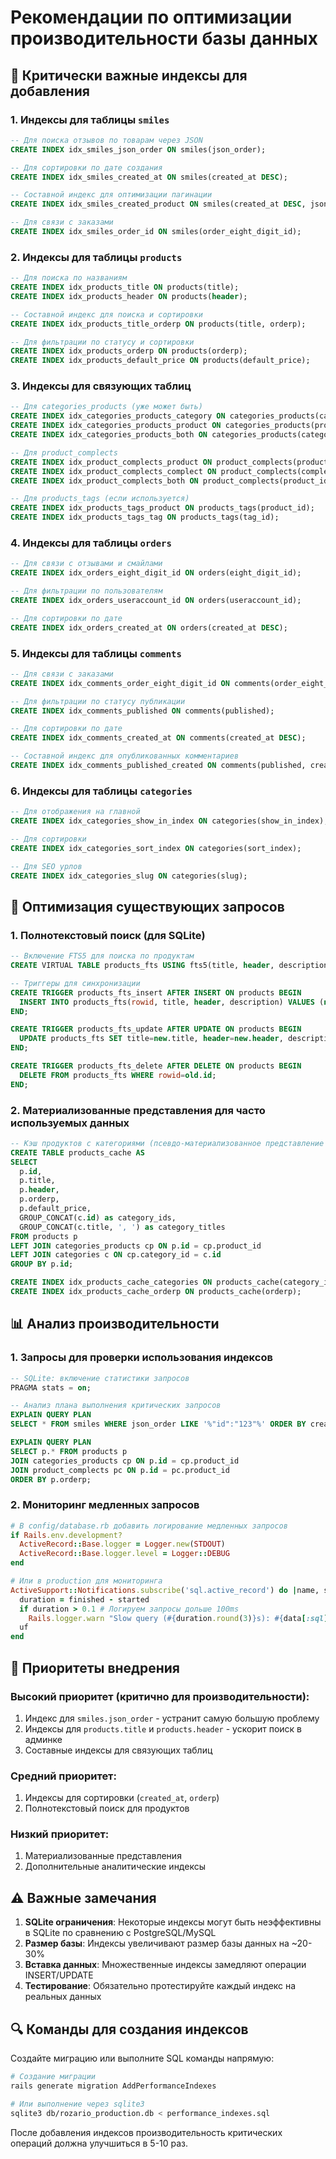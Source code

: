 # Рекомендации по оптимизации производительности базы данных

## 🚀 Критически важные индексы для добавления

### 1. Индексы для таблицы `smiles`
```sql
-- Для поиска отзывов по товарам через JSON
CREATE INDEX idx_smiles_json_order ON smiles(json_order);

-- Для сортировки по дате создания
CREATE INDEX idx_smiles_created_at ON smiles(created_at DESC);

-- Составной индекс для оптимизации пагинации
CREATE INDEX idx_smiles_created_product ON smiles(created_at DESC, json_order);

-- Для связи с заказами
CREATE INDEX idx_smiles_order_id ON smiles(order_eight_digit_id);
```

### 2. Индексы для таблицы `products`
```sql
-- Для поиска по названиям
CREATE INDEX idx_products_title ON products(title);
CREATE INDEX idx_products_header ON products(header);

-- Составной индекс для поиска и сортировки
CREATE INDEX idx_products_title_orderp ON products(title, orderp);

-- Для фильтрации по статусу и сортировки
CREATE INDEX idx_products_orderp ON products(orderp);
CREATE INDEX idx_products_default_price ON products(default_price);
```

### 3. Индексы для связующих таблиц
```sql
-- Для categories_products (уже может быть)
CREATE INDEX idx_categories_products_category ON categories_products(category_id);
CREATE INDEX idx_categories_products_product ON categories_products(product_id);
CREATE INDEX idx_categories_products_both ON categories_products(category_id, product_id);

-- Для product_complects
CREATE INDEX idx_product_complects_product ON product_complects(product_id);
CREATE INDEX idx_product_complects_complect ON product_complects(complect_id);
CREATE INDEX idx_product_complects_both ON product_complects(product_id, complect_id);

-- Для products_tags (если используется)
CREATE INDEX idx_products_tags_product ON products_tags(product_id);
CREATE INDEX idx_products_tags_tag ON products_tags(tag_id);
```

### 4. Индексы для таблицы `orders`
```sql
-- Для связи с отзывами и смайлами
CREATE INDEX idx_orders_eight_digit_id ON orders(eight_digit_id);

-- Для фильтрации по пользователям
CREATE INDEX idx_orders_useraccount_id ON orders(useraccount_id);

-- Для сортировки по дате
CREATE INDEX idx_orders_created_at ON orders(created_at DESC);
```

### 5. Индексы для таблицы `comments`
```sql
-- Для связи с заказами
CREATE INDEX idx_comments_order_eight_digit_id ON comments(order_eight_digit_id);

-- Для фильтрации по статусу публикации
CREATE INDEX idx_comments_published ON comments(published);

-- Для сортировки по дате
CREATE INDEX idx_comments_created_at ON comments(created_at DESC);

-- Составной индекс для опубликованных комментариев
CREATE INDEX idx_comments_published_created ON comments(published, created_at DESC);
```

### 6. Индексы для таблицы `categories`
```sql
-- Для отображения на главной
CREATE INDEX idx_categories_show_in_index ON categories(show_in_index);

-- Для сортировки
CREATE INDEX idx_categories_sort_index ON categories(sort_index);

-- Для SEO урлов
CREATE INDEX idx_categories_slug ON categories(slug);
```

## 🔧 Оптимизация существующих запросов

### 1. Полнотекстовый поиск (для SQLite)
```sql
-- Включение FTS5 для поиска по продуктам
CREATE VIRTUAL TABLE products_fts USING fts5(title, header, description, content=products, content_rowid=id);

-- Триггеры для синхронизации
CREATE TRIGGER products_fts_insert AFTER INSERT ON products BEGIN
  INSERT INTO products_fts(rowid, title, header, description) VALUES (new.id, new.title, new.header, new.description);
END;

CREATE TRIGGER products_fts_update AFTER UPDATE ON products BEGIN
  UPDATE products_fts SET title=new.title, header=new.header, description=new.description WHERE rowid=new.id;
END;

CREATE TRIGGER products_fts_delete AFTER DELETE ON products BEGIN
  DELETE FROM products_fts WHERE rowid=old.id;
END;
```

### 2. Материализованные представления для часто используемых данных
```sql
-- Кэш продуктов с категориями (псевдо-материализованное представление через таблицу)
CREATE TABLE products_cache AS
SELECT 
  p.id,
  p.title,
  p.header,
  p.orderp,
  p.default_price,
  GROUP_CONCAT(c.id) as category_ids,
  GROUP_CONCAT(c.title, ', ') as category_titles
FROM products p
LEFT JOIN categories_products cp ON p.id = cp.product_id
LEFT JOIN categories c ON cp.category_id = c.id
GROUP BY p.id;

CREATE INDEX idx_products_cache_categories ON products_cache(category_ids);
CREATE INDEX idx_products_cache_orderp ON products_cache(orderp);
```

## 📊 Анализ производительности

### 1. Запросы для проверки использования индексов
```sql
-- SQLite: включение статистики запросов
PRAGMA stats = on;

-- Анализ плана выполнения критических запросов
EXPLAIN QUERY PLAN 
SELECT * FROM smiles WHERE json_order LIKE '%"id":"123"%' ORDER BY created_at DESC LIMIT 12;

EXPLAIN QUERY PLAN
SELECT p.* FROM products p 
JOIN categories_products cp ON p.id = cp.product_id 
JOIN product_complects pc ON p.id = pc.product_id 
ORDER BY p.orderp;
```

### 2. Мониторинг медленных запросов
```ruby
# В config/database.rb добавить логирование медленных запросов
if Rails.env.development?
  ActiveRecord::Base.logger = Logger.new(STDOUT)
  ActiveRecord::Base.logger.level = Logger::DEBUG
end

# Или в production для мониторинга
ActiveSupport::Notifications.subscribe('sql.active_record') do |name, started, finished, unique_id, data|
  duration = finished - started
  if duration > 0.1 # Логируем запросы дольше 100ms
    Rails.logger.warn "Slow query (#{duration.round(3)}s): #{data[:sql]}"
  uf
end
```

## 🎯 Приоритеты внедрения

### Высокий приоритет (критично для производительности):
1. Индекс для `smiles.json_order` - устранит самую большую проблему
2. Индексы для `products.title` и `products.header` - ускорит поиск в админке
3. Составные индексы для связующих таблиц

### Средний приоритет:
1. Индексы для сортировки (`created_at`, `orderp`)
2. Полнотекстовый поиск для продуктов

### Низкий приоритет:
1. Материализованные представления
2. Дополнительные аналитические индексы

## ⚠️ Важные замечания

1. **SQLite ограничения**: Некоторые индексы могут быть неэффективны в SQLite по сравнению с PostgreSQL/MySQL
2. **Размер базы**: Индексы увеличивают размер базы данных на ~20-30%
3. **Вставка данных**: Множественные индексы замедляют операции INSERT/UPDATE
4. **Тестирование**: Обязательно протестируйте каждый индекс на реальных данных

## 🔍 Команды для создания индексов

Создайте миграцию или выполните SQL команды напрямую:

```bash
# Создание миграции
rails generate migration AddPerformanceIndexes

# Или выполнение через sqlite3
sqlite3 db/rozario_production.db < performance_indexes.sql
```

После добавления индексов производительность критических операций должна улучшиться в 5-10 раз.
